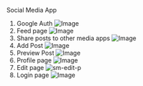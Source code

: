 Social Media App

1) Google Auth
![Image](https://github.com/user-attachments/assets/a733dbab-27f2-4c5b-9fef-1148f403e657)
2) Feed page
![Image](https://github.com/user-attachments/assets/c78f8207-a40d-403b-af47-27bc9231f2dd)
3) Share posts to other media apps
![Image](https://github.com/user-attachments/assets/acc167a8-67ad-467b-a6c5-772dcefddb22)
5) Add Post
![Image](https://github.com/user-attachments/assets/54a81976-05dd-4edf-8c71-2490f547e396)
6) Preview Post
![Image](https://github.com/user-attachments/assets/c6ab2404-ee2c-4052-aac3-88b8a3c79aa6)
7) Profile page
![Image](https://github.com/user-attachments/assets/1e671e5e-1e90-4a01-ac57-7ac8ac709aa9)
8) Edit page
![sm-edit-p](https://github.com/user-attachments/assets/580445ea-f0e8-456b-a4d0-f24d6c0474c7)
9) Login page
![Image](https://github.com/user-attachments/assets/d5b92f31-058d-498e-8ff3-a05033e8a90f)


